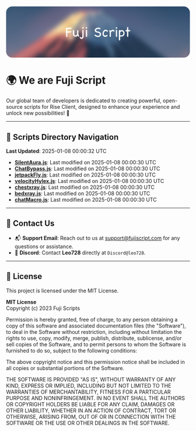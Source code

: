 ![Banner](.github/b.webp)

# 🌍 **We are Fuji Script**

Our global team of developers is dedicated to creating powerful, open-source scripts for Rise Client, designed to enhance your experience and unlock new possibilities! 🌟

---
<!-- SCRIPTS_NAVIGATION_START -->
## 📂 **Scripts Directory Navigation**

**Last Updated**: 2025-01-08 00:00:32 UTC

- **[SilentAura.js](scripts/SilentAura.js)**: Last modified on 2025-01-08 00:00:30 UTC
- **[ChatBypass.js](scripts/ChatBypass.js)**: Last modified on 2025-01-08 00:00:30 UTC
- **[jetpackFly.js](scripts/jetpackFly.js)**: Last modified on 2025-01-08 00:00:30 UTC
- **[velocityHylex.js](scripts/velocityHylex.js)**: Last modified on 2025-01-08 00:00:30 UTC
- **[chestxray.js](scripts/chestxray.js)**: Last modified on 2025-01-08 00:00:30 UTC
- **[bedxray.js](scripts/bedxray.js)**: Last modified on 2025-01-08 00:00:30 UTC
- **[chatMacro.js](scripts/chatMacro.js)**: Last modified on 2025-01-08 00:00:30 UTC

<!-- SCRIPTS_NAVIGATION_END -->

---

## 💬 **Contact Us**  
- 📬 **Support Email**: Reach out to us at [support@fujiscript.com](mailto:support@fujiscript.com) for any questions or assistance.  
- 💬 **Discord**: Contact **Leo728** directly at `Discord@leo728`.

---

## 📜 **License**

This project is licensed under the MIT License.  

**MIT License**  
Copyright (c) 2023 Fuji Scripts  

Permission is hereby granted, free of charge, to any person obtaining a copy of this software and associated documentation files (the "Software"), to deal in the Software without restriction, including without limitation the rights to use, copy, modify, merge, publish, distribute, sublicense, and/or sell copies of the Software, and to permit persons to whom the Software is furnished to do so, subject to the following conditions:  

The above copyright notice and this permission notice shall be included in all copies or substantial portions of the Software.  

THE SOFTWARE IS PROVIDED "AS IS", WITHOUT WARRANTY OF ANY KIND, EXPRESS OR IMPLIED, INCLUDING BUT NOT LIMITED TO THE WARRANTIES OF MERCHANTABILITY, FITNESS FOR A PARTICULAR PURPOSE AND NONINFRINGEMENT. IN NO EVENT SHALL THE AUTHORS OR COPYRIGHT HOLDERS BE LIABLE FOR ANY CLAIM, DAMAGES OR OTHER LIABILITY, WHETHER IN AN ACTION OF CONTRACT, TORT OR OTHERWISE, ARISING FROM, OUT OF OR IN CONNECTION WITH THE SOFTWARE OR THE USE OR OTHER DEALINGS IN THE SOFTWARE.  
